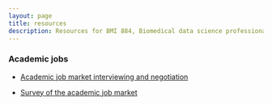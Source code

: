 ```yaml
---
layout: page
title: resources
description: Resources for BMI 884, Biomedical data science professional skills
---
```



### Academic jobs

- [Academic job market interviewing and negotiation](http://web.archive.org/web/20181221203426/https://www.sciencewithdrdoom.com/blog-1/2018/4/1/academic-job-market-interviewing-negotiation)

- [Survey of the academic job market](https://doi.org/10.1101/796466)
